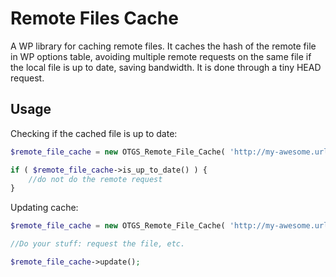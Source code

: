 # Remote Files Cache

A WP library for caching remote files. It caches the hash of the remote file in WP options table, avoiding multiple remote requests on the same file if the local file is up to date, saving bandwidth. It is done through a tiny HEAD request.

## Usage

Checking if the cached file is up to date:

```php
$remote_file_cache = new OTGS_Remote_File_Cache( 'http://my-awesome.url' );

if ( $remote_file_cache->is_up_to_date() ) {
    //do not do the remote request
}
```

Updating cache:

```php
$remote_file_cache = new OTGS_Remote_File_Cache( 'http://my-awesome.url' );

//Do your stuff: request the file, etc.

$remote_file_cache->update();
```